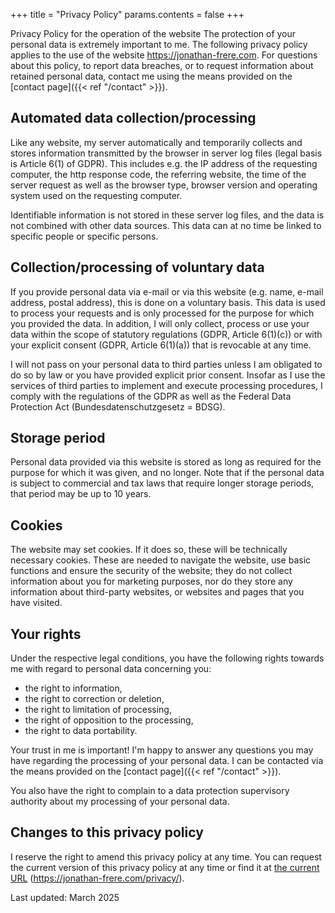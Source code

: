 +++
title = "Privacy Policy"
params.contents = false
+++

Privacy Policy for the operation of the website
The protection of your personal data is extremely important to me. The following privacy policy applies to the use of the website <https://jonathan-frere.com>. For questions about this policy, to report data breaches, or to request information about retained personal data, contact me using the means provided on the [contact page]({{< ref "/contact" >}}).

## Automated data collection/processing

Like any website, my server automatically and temporarily collects and stores information transmitted by the browser in server log files (legal basis is Article 6(1) of GDPR). This includes e.g. the IP address of the requesting computer, the http response code, the referring website, the time of the server request as well as the browser type, browser version and operating system used on the requesting computer.

Identifiable information is not stored in these server log files, and the data is not combined with other data sources. This data can at no time be linked to specific people or specific persons.

## Collection/processing of voluntary data

If you provide personal data via e-mail or via this website (e.g. name, e-mail address, postal address), this is done on a voluntary basis. This data is used to process your requests and is only processed for the purpose for which you provided the data. In addition, I will only collect, process or use your data within the scope of statutory regulations (GDPR, Article 6(1)(c)) or with your explicit consent (GDPR, Article 6(1)(a)) that is revocable at any time.

I will not pass on your personal data to third parties unless I am obligated to do so by law or you have provided explicit prior consent. Insofar as I use the services of third parties to implement and execute processing procedures, I comply with the regulations of the GDPR as well as the Federal Data Protection Act (Bundesdatenschutzgesetz = BDSG).

## Storage period

Personal data provided via this website is stored as long as required for the purpose for which it was given, and no longer. Note that if the personal data is subject to commercial and tax laws that require longer storage periods, that period may be up to 10 years.

## Cookies

The website may set cookies. If it does so, these will be technically necessary cookies. These are needed to navigate the website, use basic functions and ensure the security of the website; they do not collect information about you for marketing purposes, nor do they store any information about third-party websites, or websites and pages that you have visited.

## Your rights

Under the respective legal conditions, you have the following rights towards me with regard to personal data concerning you:

- the right to information,
- the right to correction or deletion,
- the right to limitation of processing,
- the right of opposition to the processing,
- the right to data portability.

Your trust in me is important! I'm happy to answer any questions you may have regarding the processing of your personal data. I can be contacted via the means provided on the [contact page]({{< ref "/contact" >}}).

You also have the right to complain to a data protection supervisory authority about my processing of your personal data.

## Changes to this privacy policy

I reserve the right to amend this privacy policy at any time. You can request the current version of this privacy policy at any time or find it at [the current URL](https://jonathan-frere.com/privacy/) (<https://jonathan-frere.com/privacy/>).

Last updated: March 2025
